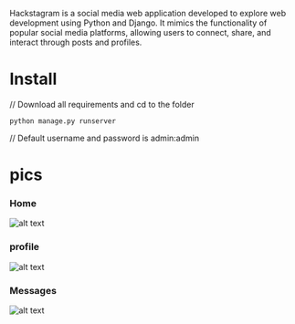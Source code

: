 Hackstagram is a social media web application developed to explore web development using Python and Django. It mimics the functionality of popular social media platforms, allowing users to connect, share, and interact through posts and profiles.

# Install
// Download all requirements and cd to the folder

 ```python manage.py runserver```

 // Default username and password is admin:admin

# pics

### Home

![alt text](https://github.com/sudo-subho/hackstagram/blob/main/screenshorts/Screenshot%202024-05-04%20193418.png)

### profile

![alt text](https://github.com/sudo-subho/hackstagram/blob/main/screenshorts/Screenshot%202024-05-04%20193435.png)

### Messages

![alt text](https://github.com/sudo-subho/hackstagram/blob/main/screenshorts/Screenshot%202024-05-04%20193448.png)



